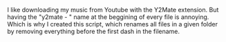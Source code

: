 I like downloading my music from Youtube with the Y2Mate extension. But having the "y2mate - " name at the beggining of every file is annoying. Which is why I created this script, which renames all files in a given folder by removing everything before the first dash in the filename.